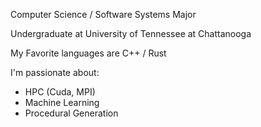 
Computer Science / Software Systems Major

Undergraduate at University of Tennessee at Chattanooga

My Favorite languages are C++ / Rust

I'm passionate about:

- HPC (Cuda, MPI)
- Machine Learning
- Procedural Generation
